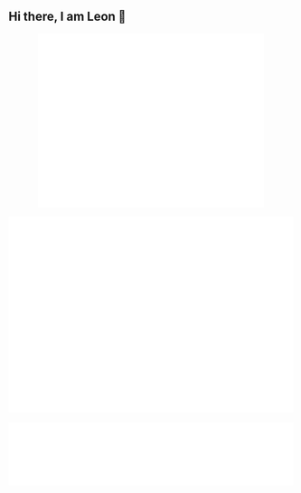 ## Hi there, I am Leon 👋

<div align="left" style="display: flex; justify-content: center; align-items: flex-start;">
  <div">
    <img src="/github-metrics.svg" alt="Metrics" width="400">
  </div>
</div>
<div align="right">
  <div>
    <p><img src="/metrics.plugin.isocalendar.svg" alt="Half-year Calendar"></p>
    <p><img src="/metrics.plugin.languages.svg" alt="Languages"></p>
  </div>
</div>
